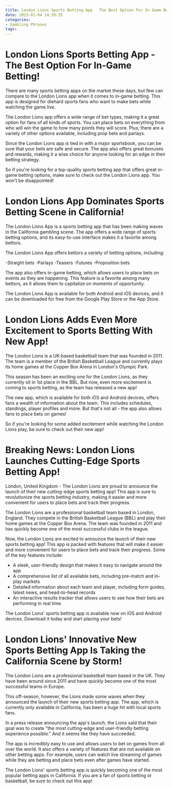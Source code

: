 ```yaml
---
title: London Lions Sports Betting App   The Best Option For In Game Betting!
date: 2023-01-04 14:39:35
categories:
- Gambling Phrases
tags:
---
```



# London Lions Sports Betting App - The Best Option For In-Game Betting!

There are many sports betting apps on the market these days, but few can compare to the London Lions app when it comes to in-game betting. This app is designed for diehard sports fans who want to make bets while watching the game live.

The London Lions app offers a wide range of bet types, making it a great option for fans of all kinds of sports. You can place bets on everything from who will win the game to how many points they will score. Plus, there are a variety of other options available, including prop bets and parlays.

Since the London Lions app is tied in with a major sportsbook, you can be sure that your bets are safe and secure. The app also offers great bonuses and rewards, making it a wise choice for anyone looking for an edge in their betting strategy.

So if you're looking for a top-quality sports betting app that offers great in-game betting options, make sure to check out the London Lions app. You won't be disappointed!

# London Lions App Dominates Sports Betting Scene in California!

The London Lions App is a sports betting app that has been making waves in the California gambling scene. The app offers a wide range of sports betting options, and its easy-to-use interface makes it a favorite among bettors.

The London Lions App offers bettors a variety of betting options, including:

-Straight bets
-Parlays
-Teasers
-Futures
-Proposition bets

The app also offers in-game betting, which allows users to place bets on events as they are happening. This feature is a favorite among many bettors, as it allows them to capitalize on moments of opportunity.

The London Lions App is available for both Android and iOS devices, and it can be downloaded for free from the Google Play Store or the App Store.

# London Lions Adds Even More Excitement to Sports Betting With New App!

The London Lions is a UK-based basketball team that was founded in 2011. The team is a member of the British Basketball League and currently plays its home games at the Copper Box Arena in London's Olympic Park.

This season has been an exciting one for the London Lions, as they currently sit in 1st place in the BBL. But now, even more excitement is coming to sports betting, as the team has released a new app!

The new app, which is available for both iOS and Android devices, offers fans a wealth of information about the team. This includes schedules, standings, player profiles and more. But that's not all - the app also allows fans to place bets on games!

So if you're looking for some added excitement while watching the London Lions play, be sure to check out their new app!

# Breaking News: London Lions Launches Cutting-Edge Sports Betting App!

London, United Kingdom - The London Lions are proud to announce the launch of their new cutting-edge sports betting app! This app is sure to revolutionize the sports betting industry, making it easier and more convenient for users to place bets and track their progress.

The London Lions are a professional basketball team based in London, England. They compete in the British Basketball League (BBL) and play their home games at the Copper Box Arena. The team was founded in 2011 and has quickly become one of the most successful clubs in the league.

Now, the London Lions are excited to announce the launch of their new sports betting app! This app is packed with features that will make it easier and more convenient for users to place bets and track their progress. Some of the key features include:

- A sleek, user-friendly design that makes it easy to navigate around the app
- A comprehensive list of all available bets, including pre-match and in-play markets
- Detailed information about each team and player, including form guides, latest news, and head-to-head records
- An interactive results tracker that allows users to see how their bets are performing in real time

The London Lions' sports betting app is available now on iOS and Android devices. Download it today and start placing your bets!

# London Lions' Innovative New Sports Betting App Is Taking the California Scene by Storm!

The London Lions are a professional basketball team based in the UK. They have been around since 2011 and have quickly become one of the most successful teams in Europe.

This off-season, however, the Lions made some waves when they announced the launch of their new sports betting app. The app, which is currently only available in California, has been a huge hit with local sports fans.

In a press release announcing the app's launch, the Lions said that their goal was to create "the most cutting-edge and user-friendly betting experience possible." And it seems like they have succeeded.

The app is incredibly easy to use and allows users to bet on games from all over the world. It also offers a variety of features that are not available on other betting apps. For example, users can watch live streaming of games while they are betting and place bets even after games have started.

The London Lions' sports betting app is quickly becoming one of the most popular betting apps in California. If you are a fan of sports betting or basketball, be sure to check out this app!